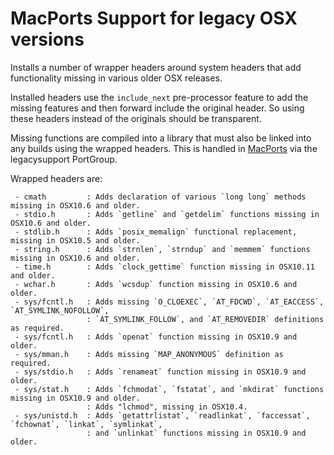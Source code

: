 
# MacPorts Support for legacy OSX versions

Installs a number of wrapper headers around system headers that add
functionality missing in various older OSX releases.

Installed headers use the `include_next` pre-processor feature to add
the missing features and then forward include the original header.
So using these headers instead of the originals should be transparent.

Missing functions are compiled into a library that must also be linked
into any builds using the wrapped headers. This is handled in [MacPorts](https://github.com/macports)
via the legacysupport PortGroup.

Wrapped headers are:
```
 - cmath         : Adds declaration of various `long long` methods missing in OSX10.6 and older.
 - stdio.h       : Adds `getline` and `getdelim` functions missing in OSX10.6 and older.
 - stdlib.h      : Adds `posix_memalign` functional replacement, missing in OSX10.5 and older.
 - string.h      : Adds `strnlen`, `strndup` and `memmem` functions missing in OSX10.6 and older.
 - time.h        : Adds `clock_gettime` function missing in OSX10.11 and older.
 - wchar.h       : Adds `wcsdup` function missing in OSX10.6 and older.
 - sys/fcntl.h   : Adds missing `O_CLOEXEC`, `AT_FDCWD`, `AT_EACCESS`, `AT_SYMLINK_NOFOLLOW`,
                 : `AT_SYMLINK_FOLLOW`, and `AT_REMOVEDIR` definitions as required.
 - sys/fcntl.h   : Adds `openat` function missing in OSX10.9 and older.
 - sys/mman.h    : Adds missing `MAP_ANONYMOUS` definition as required.
 - sys/stdio.h   : Adds `renameat` function missing in OSX10.9 and older.
 - sys/stat.h    : Adds `fchmodat`, `fstatat`, and `mkdirat` functions missing in OSX10.9 and older.
                 : Adds "lchmod", missing in OSX10.4.
 - sys/unistd.h  : Adds `getattrlistat`, `readlinkat`, `faccessat`, `fchownat`, `linkat`, `symlinkat`, 
                 : and `unlinkat` functions missing in OSX10.9 and older.
 ```
